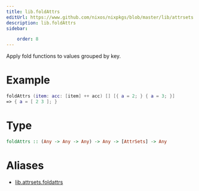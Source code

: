```yaml
---
title: lib.foldAttrs
editUrl: https://www.github.com/nixos/nixpkgs/blob/master/lib/attrsets.nix#L508C5
description: lib.foldAttrs
sidebar:

    order: 8
---
```


Apply fold functions to values grouped by key.

# Example

```nix
foldAttrs (item: acc: [item] ++ acc) [] [{ a = 2; } { a = 3; }]
=> { a = [ 2 3 ]; }
```

# Type

```haskell
foldAttrs :: (Any -> Any -> Any) -> Any -> [AttrSets] -> Any
```


# Aliases

- [lib.attrsets.foldattrs](/nix-doc-comments/reference/lib/attrsets/lib-attrsets-foldattrs)


